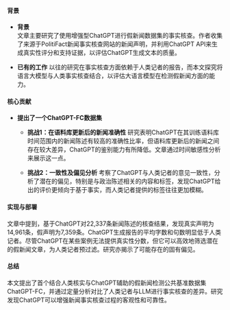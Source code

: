 #### 背景
- **背景**       
    文章主要研究了使用增强型ChatGPT进行假新闻数据集的事实核查。作者收集了来源于PolitiFact新闻事实核查网站的新闻声明，并利用ChatGPT API来生成真实性评分和支持证据，以评估ChatGPT生成文本的质量。

- **已有的工作**
    以往的研究在事实核查方面依赖于人类记者的报告，而本文探究将语言大模型与人类事实核查结合，以评估大语言模型在检测假新闻方面的能力。

#### 核心贡献
- **提出了一个ChatGPT-FC数据集**
    - **挑战1：在语料库更新后的新闻准确性** 
        研究表明ChatGPT在其训练语料库时间范围内的新闻陈述有较高的准确性比率，但语料库更新后的新闻之间存在较大差异，ChatGPT的鉴别能力有所降低。文章通过时间敏感性分析来展示这一点。

    - **挑战2：一致性及偏见分析**
        考察了ChatGPT与人类记者的意见一致性，分析了潜在的偏见，特别是与政治陈述相关的内容和标签，发现ChatGPT给出的评价更倾向于基于事实，而人类记者提供的标签往往更加模糊。

#### 实现与部署
文章中提到，基于ChatGPT对22,337条新闻陈述的核查结果，发现真实声明为14,961条，假声明为7,359条。ChatGPT生成报告的平均字数和句数明显低于人类记者。尽管ChatGPT在某些案例无法提供真实性分数，但它可以高效地筛选潜在的假新闻文章，为人类记者预过滤。研究亦揭示了可能存在的固有偏见。

#### 总结
本文提出了首个结合人类核实与ChatGPT辅助的假新闻检测公共基准数据集ChatGPT-FC，并通过定量分析对比了人类记者与LLM进行事实核查的差异。研究发现ChatGPT可以增强新闻事实核查过程的客观性和可靠性。